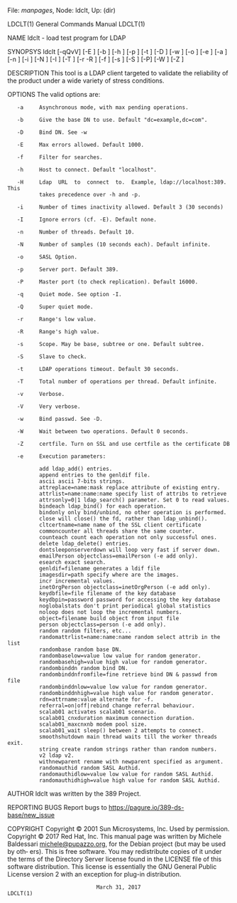 File: *manpages*,  Node: ldclt,  Up: (dir)

LDCLT(1)                    General Commands Manual                   LDCLT(1)



NAME
       ldclt - load test program for LDAP

SYNOPSYS
       ldclt  [-qQvV] [-E <max errors>] [-b <base DN>] [-h <host>] [-p <port>]
       [-t <timeout>] [-D <bind DN>] [-w  <passwd>]  [-o  <SASL  option>]  [-e
       <execParams>]  [-a <max pending>] [-n <nb threads>] [-i <nb times>] [-N
       <nb samples>] [-I <err number>] [-T <total>] [-r <low> -R  <high>]  [-f
       <filter>]  [-s  <scope>]  [-S <slave>] [-P<master port>] [-W <waitsec>]
       [-Z <certfile>]

DESCRIPTION
       This tool is a LDAP client targeted to validate the reliability of  the
       product under a wide variety of stress conditions.

OPTIONS
       The valid options are:

       -a     Asynchronous mode, with max pending operations.

       -b     Give the base DN to use. Default "dc=example,dc=com".

       -D     Bind DN. See -w

       -E     Max errors allowed. Default 1000.

       -f     Filter for searches.

       -h     Host to connect. Default "localhost".

       -H     Ldap  URL  to  connect  to.  Example, ldap://localhost:389. This
              takes precedence over -h and -p.

       -i     Number of times inactivity allowed. Default 3 (30 seconds)

       -I     Ignore errors (cf. -E). Default none.

       -n     Number of threads. Default 10.

       -N     Number of samples (10 seconds each). Default infinite.

       -o     SASL Option.

       -p     Server port. Default 389.

       -P     Master port (to check replication). Default 16000.

       -q     Quiet mode. See option -I.

       -Q     Super quiet mode.

       -r     Range's low value.

       -R     Range's high value.

       -s     Scope. May be base, subtree or one. Default subtree.

       -S     Slave to check.

       -t     LDAP operations timeout. Default 30 seconds.

       -T     Total number of operations per thread. Default infinite.

       -v     Verbose.

       -V     Very verbose.

       -w     Bind passwd. See -D.

       -W     Wait between two operations. Default 0 seconds.

       -Z     certfile. Turn on SSL and use certfile as the certificate DB

       -e     Execution parameters:

              add ldap_add() entries.
              append entries to the genldif file.
              ascii ascii 7-bits strings.
              attreplace=name:mask replace attribute of existing entry.
              attrlist=name:name:name specify list of attribs to retrieve
              attrsonly=0|1 ldap_search() parameter. Set 0 to read values.
              bindeach ldap_bind() for each operation.
              bindonly only bind/unbind, no other operation is performed.
              close will close() the fd, rather than ldap_unbind().
              cltcertname=name name of the SSL client certificate
              commoncounter all threads share the same counter.
              counteach count each operation not only successful ones.
              delete ldap_delete() entries.
              dontsleeponserverdown will loop very fast if server down.
              emailPerson objectclass=emailPerson (-e add only).
              esearch exact search.
              genldif=filename generates a ldif file
              imagesdir=path specify where are the images.
              incr incremental values.
              inetOrgPerson objectclass=inetOrgPerson (-e add only).
              keydbfile=file filename of the key database
              keydbpin=password password for accessing the key database
              noglobalstats don't print periodical global statistics
              noloop does not loop the incremental numbers.
              object=filename build object from input file
              person objectclass=person (-e add only).
              random random filters, etc...
              randomattrlist=name:name:name random select attrib in the list
              randombase random base DN.
              randombaselow=value low value for random generator.
              randombasehigh=value high value for random generator.
              randombinddn random bind DN.
              randombinddnfromfile=fine retrieve bind DN & passwd from file
              randombinddnlow=value low value for random generator.
              randombinddnhigh=value high value for random generator.
              rdn=attrname:value alternate for -f.
              referral=on|off|rebind change referral behaviour.
              scalab01 activates scalab01 scenario.
              scalab01_cnxduration maximum connection duration.
              scalab01_maxcnxnb modem pool size.
              scalab01_wait sleep() between 2 attempts to connect.
              smoothshutdown main thread waits till the worker threads exit.
              string create random strings rather than random numbers.
              v2 ldap v2.
              withnewparent rename with newparent specified as argument.
              randomauthid random SASL Authid.
              randomauthidlow=value low value for random SASL Authid.
              randomauthidhigh=value high value for random SASL Authid.

AUTHOR
       ldclt was written by the 389 Project.

REPORTING BUGS
       Report bugs to https://pagure.io/389-ds-base/new_issue

COPYRIGHT
       Copyright © 2001 Sun Microsystems, Inc. Used by permission.
       Copyright © 2017 Red Hat, Inc.
       This    manual    page    was    written    by    Michele    Baldessari
       <michele@pupazzo.org>,  for the Debian project (but may be used by oth‐
       ers).
       This is free software.  You may redistribute copies  of  it  under  the
       terms of the Directory Server license found in the LICENSE file of this
       software distribution.  This license is  essentially  the  GNU  General
       Public License version 2 with an exception for plug-in distribution.



                                March 31, 2017                        LDCLT(1)
